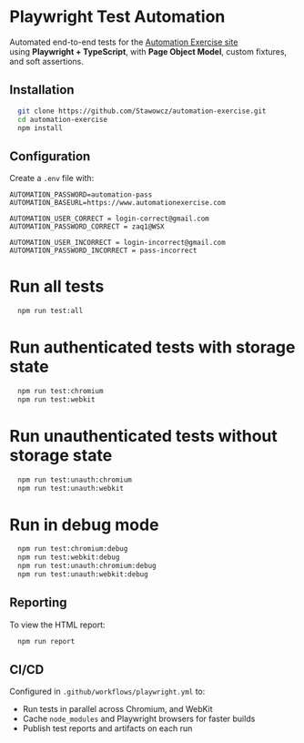 # Playwright Test Automation

Automated end-to-end tests for the [Automation Exercise site](https://www.automationexercise.com/)  
using **Playwright + TypeScript**, with **Page Object Model**, custom fixtures, and soft assertions.

## Installation

```bash
  git clone https://github.com/Stawowcz/automation-exercise.git
  cd automation-exercise
  npm install
```

## Configuration

Create a `.env` file with:

```env
AUTOMATION_PASSWORD=automation-pass
AUTOMATION_BASEURL=https://www.automationexercise.com

AUTOMATION_USER_CORRECT = login-correct@gmail.com
AUTOMATION_PASSWORD_CORRECT = zaq1@WSX

AUTOMATION_USER_INCORRECT = login-incorrect@gmail.com
AUTOMATION_PASSWORD_INCORRECT = pass-incorrect
```

# Run all tests

```bash
  npm run test:all
```

# Run authenticated tests with storage state

```bash
  npm run test:chromium
  npm run test:webkit
```

# Run unauthenticated tests without storage state

```bash
  npm run test:unauth:chromium
  npm run test:unauth:webkit
```

# Run in debug mode

```bash
  npm run test:chromium:debug
  npm run test:webkit:debug
  npm run test:unauth:chromium:debug
  npm run test:unauth:webkit:debug
```

## Reporting

To view the HTML report:

```bash
  npm run report
```

## CI/CD

Configured in `.github/workflows/playwright.yml` to:

- Run tests in parallel across Chromium, and WebKit
- Cache `node_modules` and Playwright browsers for faster builds
- Publish test reports and artifacts on each run

